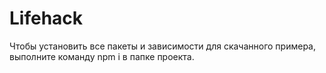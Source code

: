 # Lifehack
Чтобы установить все пакеты и зависимости для скачанного примера, выполните команду npm i в папке проекта. 
